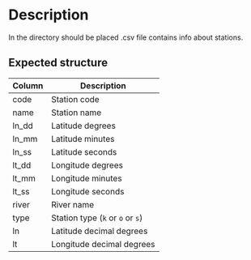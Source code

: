 # Description

In the directory should be placed .csv file contains info about stations.

## Expected structure

| Column | Description                      |
|--------|----------------------------------|
| code   | Station code                     |
| name   | Station name                     |
| ln_dd  | Latitude degrees                 |
| ln_mm  | Latitude minutes                 |
| ln_ss  | Latitude seconds                 |
| lt_dd  | Longitude degrees                |
| lt_mm  | Longitude minutes                |
| lt_ss  | Longitude seconds                |
| river  | River name                       |
| type   | Station type (`k` or `o` or `s`) |
| ln     | Latitude decimal degrees         |
| lt     | Longitude decimal degrees        |
